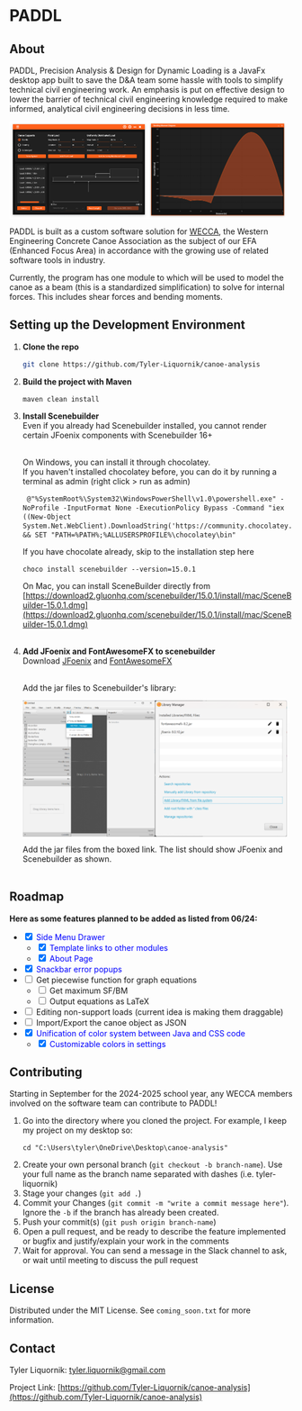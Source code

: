 # PADDL

## About
PADDL, Precision Analysis & Design for Dynamic Loading is a JavaFx desktop app built to save the D&A team some hassle with tools to simplify technical civil engineering work. An emphasis is put on effective design to lower the barrier of technical civil engineering knowledge required to make informed, analytical civil engineering decisions in less time.

<div style="display: flex; flex-direction: row;">
    <img src="images/UI.png" alt="UI" style="width: 49%;" />
    <img src="images/graph.png" alt="graph" style="width: 49%;" />
</div>

PADDL is built as a custom software solution for [WECCA](https://wecca.org/), the Western Engineering Concrete Canoe Association as the subject of our EFA (Enhanced Focus Area) in accordance with the growing use of related software tools in industry.

Currently, the program has one module to which will be used to model the canoe as a beam (this is a standardized simplification) to solve for internal forces. This includes shear forces and bending moments.

## Setting up the Development Environment

1. <b>Clone the repo</b>
   ```sh
   git clone https://github.com/Tyler-Liquornik/canoe-analysis
   ```
2. <b>Build the project with Maven</b>
   ```
   maven clean install
   ```
3. <b>Install Scenebuilder</b> <br/>
   Even if you already had Scenebuilder installed, you cannot render certain JFoenix components with Scenebuilder 16+ <br/> <br/>
   
   On Windows, you can install it through chocolatey. <br/>
   If you haven't installed chocolatey before, you can do it by running a terminal as admin (right click > run as admin)
   ```
    @"%SystemRoot%\System32\WindowsPowerShell\v1.0\powershell.exe" -NoProfile -InputFormat None -ExecutionPolicy Bypass -Command "iex ((New-Object System.Net.WebClient).DownloadString('https://community.chocolatey.org/install.ps1'))" && SET "PATH=%PATH%;%ALLUSERSPROFILE%\chocolatey\bin"
   ```
   If you have chocolate already, skip to the installation step here
   ```
   choco install scenebuilder --version=15.0.1
   ```
   
   On Mac, you can install SceneBuilder directly from <br/>
   [https://download2.gluonhq.com/scenebuilder/15.0.1/install/mac/SceneBuilder-15.0.1.dmg](https://download2.gluonhq.com/scenebuilder/15.0.1/install/mac/SceneBuilder-15.0.1.dmg) <br/> <br/>
    
4. <b>Add JFoenix and FontAwesomeFX to scenebuilder</b><br/>
   Download [JFoenix](https://jar-download.com/artifacts/com.jfoenix/jfoenix/9.0.10/source-code) and [FontAwesomeFX](https://jar-download.com/artifacts/de.jensd/fontawesomefx/8.2/source-code) </br> <br/>

   Add the jar files to Scenebuilder's library:

   <div style="display: flex; flex-direction: row;">
    <img src="images/settings.png" alt="UI" style="width: 49%;" />
    <img src="images/libraries.png" alt="graph" style="width: 49%;" />
   </div>

   Add the jar files from the boxed link. The list should show JFoenix and Scenebuilder as shown. </br> <br/>

## Roadmap

<b>Here as some features planned to be added as listed from 06/24:</b>

<html lang="en">
<head>
    <title></title>
    <style>
        input[type=checkbox]:checked + label {
            color: blue;
        }
    </style>
</head>
<body>
    <ul>
        <li>
            <input type="checkbox" id="task1" checked>
            <label for="task1">Side Menu Drawer</label>
            <ul>
                <li>
                    <input type="checkbox" id="task1-1" checked>
                    <label for="task1-1">Template links to other modules</label>
                </li>
                <li>
                    <input type="checkbox" id="task1-2" checked>
                    <label for="task1-2">About Page</label>
                </li>
            </ul>
        </li>
        <li>
            <input type="checkbox" id="task2" checked>
            <label for="task2">Snackbar error popups</label>
        </li>
        <li>
            <input type="checkbox" id="task3">
            <label for="task3">Get piecewise function for graph equations</label>
            <ul>
                <li>
                    <input type="checkbox" id="task3-1">
                    <label for="task3-1">Get maximum SF/BM</label>
                </li>
                <li>
                    <input type="checkbox" id="task3-2">
                    <label for="task3-2">Output equations as LaTeX</label>
                </li>
            </ul>
        </li>
        <li>
            <input type="checkbox" id="task4">
            <label for="task4">Editing non-support loads (current idea is making them draggable)</label>
        </li>
        <li>
            <input type="checkbox" id="task5">
            <label for="task5">Import/Export the canoe object as JSON</label>
        </li>
        <li>
            <input type="checkbox" id="task6" checked>
            <label for="task6">Unification of color system between Java and CSS code</label>
            <ul>
                <li>
                    <input type="checkbox" id="task6-1" checked>
                    <label for="task6-1">Customizable colors in settings</label>
                </li>
            </ul>
        </li>
    </ul>
</body>
</html>

<!-- CONTRIBUTING -->
## Contributing
Starting in September for the 2024-2025 school year, any WECCA members involved on the software team can contribute to PADDL!

1. Go into the directory where you cloned the project. For example, I keep my project on my desktop so: <br/>
   ```
   cd "C:\Users\tyler\OneDrive\Desktop\canoe-analysis"
   ```
2. Create your own personal branch (`git checkout -b branch-name`). Use your full name as the branch name separated with dashes (i.e. tyler-liquornik)
3. Stage your changes (`git add .`)
4. Commit your Changes (`git commit -m "write a commit message here"`). Ignore the `-b` if the branch has already been created.
5. Push your commit(s) (`git push origin branch-name`)
6. Open a pull request, and be ready to describe the feature implemented or bugfix and justify/explain your work in the comments
7. Wait for approval. You can send a message in the Slack channel to ask, or wait until meeting to discuss the pull request

<!-- LICENSE -->
## License

Distributed under the MIT License. See `coming_soon.txt` for more information.

<!-- CONTACT -->
## Contact

Tyler Liquornik: tyler.liquornik@gmail.com

Project Link: [https://github.com/Tyler-Liquornik/canoe-analysis](https://github.com/Tyler-Liquornik/canoe-analysis)

<!-- MARKDOWN LINKS & IMAGES (might use later) -->
<!-- https://www.markdownguide.org/basic-syntax/#reference-style-links -->
<!-- [contributors-shield]: https://img.shields.io/github/contributors/othneildrew/Best-README-Template.svg?style=for-the-badge
[contributors-url]: https://github.com/othneildrew/Best-README-Template/graphs/contributors
[forks-shield]: https://img.shields.io/github/forks/othneildrew/Best-README-Template.svg?style=for-the-badge
[forks-url]: https://github.com/othneildrew/Best-README-Template/network/members
[stars-shield]: https://img.shields.io/github/stars/othneildrew/Best-README-Template.svg?style=for-the-badge
[stars-url]: https://github.com/othneildrew/Best-README-Template/stargazers
[issues-shield]: https://img.shields.io/github/issues/othneildrew/Best-README-Template.svg?style=for-the-badge
[issues-url]: https://github.com/othneildrew/Best-README-Template/issues
[license-shield]: https://img.shields.io/github/license/othneildrew/Best-README-Template.svg?style=for-the-badge
[license-url]: https://github.com/othneildrew/Best-README-Template/blob/master/LICENSE.txt
[linkedin-shield]: https://img.shields.io/badge/-LinkedIn-black.svg?style=for-the-badge&logo=linkedin&colorB=555
[linkedin-url]: https://linkedin.com/in/othneildrew
[product-screenshot]: images/screenshot.png -->

<!-- 
These are VM options required to run PADDL prior to implementation of burningwave to manage the Java reflection API. 
I've included these here in case burningwave has future issue, however it's possible more options are required as PADDL is built up from the time of burningwave implementation

--add-opens=java.base/java.lang.reflect=ALL-UNNAMED --add-opens=java.base/java.lang=ALL-UNNAMED --add-opens java.base/java.lang.reflect=com.jfoenix  --add-exports javafx.controls/com.sun.javafx.scene.control.behavior=com.jfoenix

-->
